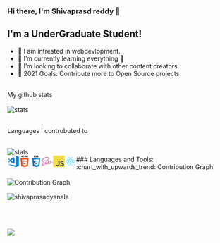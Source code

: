### Hi there, I'm Shivaprasd reddy 👋



## I'm a UnderGraduate Student!

- 🔭 I am intrested in webdevlopment.
- 🌱 I’m currently learning everything 🤣
- 👯 I’m looking to collaborate with other content creators
- 🥅 2021 Goals: Contribute more to Open Source projects
<br/>
<div >My github stats</div>
<br/>
<div><img src="https://github-readme-stats.vercel.app/api?username=shivaprasadyanala&show_icons=true&theme=cobalt" alt="stats"></div>
<br/>
<div><p>Languages i contrubuted to</p></div>
<br/>
<div ><img src="https://github-readme-stats.vercel.app/api/top-langs/?username=shivaprasadyanala&layout=compact&show_icons=true&theme=cobalt" alt="stats"></div>
### Languages and Tools:

<img align="left" alt="Visual Studio Code" width="26px" src="https://raw.githubusercontent.com/github/explore/80688e429a7d4ef2fca1e82350fe8e3517d3494d/topics/visual-studio-code/visual-studio-code.png" />
<img align="left" alt="HTML5" width="26px" src="https://raw.githubusercontent.com/github/explore/80688e429a7d4ef2fca1e82350fe8e3517d3494d/topics/html/html.png" />
<img align="left" alt="CSS3" width="26px" src="https://raw.githubusercontent.com/github/explore/80688e429a7d4ef2fca1e82350fe8e3517d3494d/topics/css/css.png" />
<img align="left" alt="Sass" width="26px" src="https://raw.githubusercontent.com/github/explore/80688e429a7d4ef2fca1e82350fe8e3517d3494d/topics/sass/sass.png" />
<img align="left" alt="JavaScript" width="26px" src="https://raw.githubusercontent.com/github/explore/80688e429a7d4ef2fca1e82350fe8e3517d3494d/topics/javascript/javascript.png" />
<img align="left" alt="React" width="26px" src="https://raw.githubusercontent.com/github/explore/80688e429a7d4ef2fca1e82350fe8e3517d3494d/topics/react/react.png" />
<!-- <h3 align="left">Connect with me:</h3>
<p align="left">
  <a href="https://linkedin.com/in/https://www.linkedin.com/in/arpit-jain-0b054a170" target="blank"><img align="center" src="https://cdn.jsdelivr.net/npm/simple-icons@3.0.1/icons/linkedin.svg" alt="https://www.linkedin.com/in/arpit-jain-0b054a170" height="30" width="40" /></a>
<a href="https://www.codechef.com/users/aj15" target="blank"><img align="center" src="https://cdn.jsdelivr.net/npm/simple-icons@3.1.0/icons/codechef.svg" alt="aj15" height="30" width="40" /></a>
<a href="https://www.hackerrank.com/111arpit1" target="blank"><img align="center" src="https://cdn.jsdelivr.net/npm/simple-icons@3.0.1/icons/hackerrank.svg" alt="111arpit1" height="30" width="40" /></a>
<a href="https://codeforces.com/profile/arpit456jain" target="blank"><img align="center" src="https://cdn.jsdelivr.net/npm/simple-icons@3.0.1/icons/codeforces.svg" alt="arpit456jain" height="30" width="40" /></a>
<a href="https://auth.geeksforgeeks.org/user/111arpit1" target="blank"><img align="center" src="https://cdn.jsdelivr.net/npm/simple-icons@3.0.1/icons/geeksforgeeks.svg" alt="111arpit1" height="30" width="40" /></a>
</p> -->
<summary>:chart_with_upwards_trend: Contribution Graph </summary>
   <br/>
<img src="https://activity-graph.herokuapp.com/graph?username=shivaprasadyanala&theme=xcode" alt="Contribution Graph" align="center" />
      
<p><img align="center"  src="https://github-readme-streak-stats.herokuapp.com/?user=shivaprasadyanala" alt="shivaprasadyanala" /></p>

<br><br>
<p><img align="center" src="https://grass-graph.moshimo.works/images/shivaprasadyanala.png" />
</p>
   
